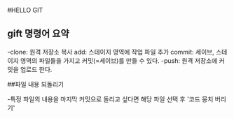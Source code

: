 #HELLO GIT

## gift 명령어 요약

-clone: 원격 저장소 복사
add: 스테이지 영역에 작업 파일 추가
commit: 세이브, 스테이지 영역의 파일들을 가지고 커밋(=세이브)를 만들 수 있다.
-push: 원격 저장소에 커밋을 업로드 한다.

##파일 내용 되돌리기

-특정 파일의 내용을 마지막 커밋으로 돌리고 싶다면 해당 파일 선택 후 '코드 뭉치 버리기'
